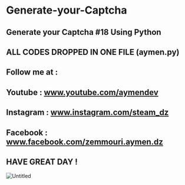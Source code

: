# Generate-your-Captcha
Generate your Captcha #18 Using Python 
---------------------------------------
ALL CODES DROPPED IN ONE FILE (aymen.py)
---------------------------------------
Follow me at :
----------------------------------------
Youtube : www.youtube.com/aymendev
----------------------------------------
Instagram : www.instagram.com/steam_dz
----------------------------------------
Facebook : www.facebook.com/zemmouri.aymen.dz
----------------------------------------
HAVE GREAT DAY !
----------------------------------------
![Untitled](https://user-images.githubusercontent.com/68467119/163720759-19f01b67-88ef-409a-b73f-54d294b6db0f.jpg)

